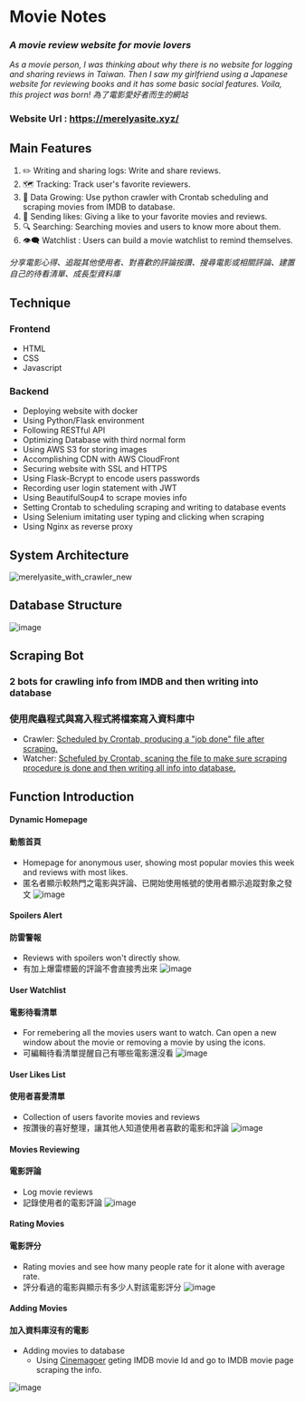 # Movie Notes

### _A movie review website for movie lovers_
_As a movie person, I was thinking about why there is no website for logging and sharing reviews in Taiwan. 
Then I saw my girlfriend using a Japanese website for reviewing books and it has some basic social features.
Voila, this project was born!_
_為了電影愛好者而生的網站_
### Website Url : https://merelyasite.xyz/


## Main Features
1. ✏️ Writing and sharing logs: Write and share reviews.
2. 🗺️ Tracking: Track user's favorite reviewers.
3. 💾 Data Growing: Use python crawler with Crontab scheduling and scraping movies from IMDB to database.
4. 💛 Sending likes: Giving a like to your favorite movies and reviews.
5. 🔍 Searching: Searching movies and users to know more about them.
6. 👁️‍🗨️ Watchlist : Users can build a movie watchlist to remind themselves.

_分享電影心得、追蹤其他使用者、對喜歡的評論按讚、搜尋電影或相關評論、建置自己的待看清單、成長型資料庫_


## Technique
### Frontend
+ HTML
+ CSS
+ Javascript

### Backend
+ Deploying website with docker
+ Using Python/Flask environment
+ Following RESTful API 
+ Optimizing Database with third normal form
+ Using AWS S3 for storing images
+ Accomplishing CDN with AWS CloudFront
+ Securing website with SSL and HTTPS
+ Using Flask-Bcrypt to encode users passwords
+ Recording user login statement with JWT
+ Using BeautifulSoup4 to scrape movies info
+ Setting Crontab to scheduling scraping and writing to database events
+ Using Selenium imitating user typing and clicking when scraping
+ Using Nginx as reverse proxy


## System Architecture
![merelyasite_with_crawler_new](https://user-images.githubusercontent.com/92343813/174992456-c4f71626-4c8d-4fbe-83b3-0dfea874d563.png)



## Database Structure
![image](https://user-images.githubusercontent.com/92343813/173248158-65be0dd1-e21b-4f04-a944-88cbfe4b38c4.png)


## Scraping Bot
### 2 bots for crawling info from IMDB and then writing into database
### 使用爬蟲程式與寫入程式將檔案寫入資料庫中
+ Crawler:
[Scheduled by Crontab, producing a "job done" file after scraping.](https://github.com/Corgieater/crawler)
+ Watcher:
[Schefuled by Crontab, scaning the file to make sure scraping procedure is done and then writing all info into database.](https://github.com/Corgieater/watcher)

## Function Introduction
#### Dynamic Homepage
#### 動態首頁
+ Homepage for anonymous user, showing most popular movies this week and reviews with most likes.
+ 匿名者顯示較熱門之電影與評論、已開始使用帳號的使用者顯示追蹤對象之發文
![image](https://user-images.githubusercontent.com/92343813/173248683-5be4c5dc-c92f-48f0-ae03-58a336346c2e.png)

#### Spoilers Alert
#### 防雷警報
+ Reviews with spoilers won't directly show.
+ 有加上爆雷標籤的評論不會直接秀出來
![image](https://user-images.githubusercontent.com/92343813/173249039-b0b45371-91fb-41f3-8225-2af41d33b9ed.png)

#### User Watchlist
#### 電影待看清單
+ For remebering all the movies users want to watch. Can open a new window about the movie or removing a movie by using the icons.
+ 可編輯待看清單提醒自己有哪些電影還沒看
![image](https://user-images.githubusercontent.com/92343813/173249626-91c8573c-f613-48ae-b0bd-a1cd111778c2.png)

#### User Likes List
#### 使用者喜愛清單
+ Collection of users favorite movies and reviews
+ 按讚後的喜好整理，讓其他人知道使用者喜歡的電影和評論
![image](https://user-images.githubusercontent.com/92343813/173249937-8adab3a9-caf0-4a65-a6b7-33970ed5c3e5.png)

#### Movies Reviewing
#### 電影評論
+ Log movie reviews
+ 記錄使用者的電影評論
![image](https://user-images.githubusercontent.com/92343813/173250047-7eb76a54-31da-49f6-8e3e-4104c229a061.png)

#### Rating Movies
#### 電影評分
+ Rating movies and see how many people rate for it alone with average rate.
+ 評分看過的電影與顯示有多少人對該電影評分
![image](https://user-images.githubusercontent.com/92343813/173250295-274f97a4-88f6-4552-b509-c9322a8fd725.png)

#### Adding Movies
#### 加入資料庫沒有的電影
+ Adding movies to database
    + Using [Cinemagoer](https://imdbpy.readthedocs.io/en/latest/) geting IMDB movie Id and go to IMDB movie page scraping the info.

 ![image](https://user-images.githubusercontent.com/92343813/173250402-e1f8b87e-ca8f-48eb-bcf7-5f42f10da2b4.png)

